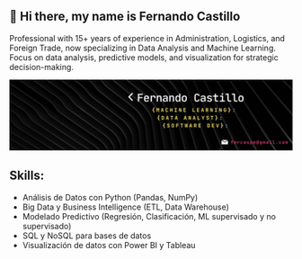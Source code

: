 ## 👋 Hi there, my name is Fernando Castillo

Professional with 15+ years of experience in Administration, Logistics, and Foreign Trade, now specializing in Data Analysis and Machine Learning.
Focus on data analysis, predictive models, and visualization for strategic decision-making.


 ![Banner](https://github.com/Fercaspe/Fercaspe/blob/main/Banner_FC.png) 


 ## Skills:

 <ul>
 <li>Análisis de Datos con Python (Pandas, NumPy)</li>
 <li>Big Data y Business Intelligence (ETL, Data Warehouse)</li>
 <li>Modelado Predictivo (Regresión, Clasificación, ML supervisado y no supervisado)</li>
 <li>SQL y NoSQL para bases de datos</li>
 <li>Visualización de datos con Power BI y Tableau</li>
</ul>



